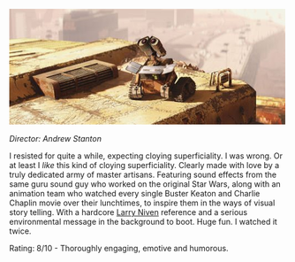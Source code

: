 <!--
.. title: Wall-E
.. slug: wall-e
.. date: 2009-01-11 23:39:38-06:00
.. tags: movies
.. link: 
.. description: 
.. type: text
-->


![wall-e](/files/2009/01/wall-e.jpg)

*Director: Andrew Stanton*

I resisted for quite a while, expecting cloying superficiality. I was
wrong. Or at least I *like* this kind of cloying superficiality. Clearly
made with love by a truly dedicated army of master artisans. Featuring
sound effects from the same guru sound guy who worked on the original
Star Wars, along with an animation team who watched every single Buster
Keaton and Charlie Chaplin movie over their lunchtimes, to inspire them
in the ways of visual story telling. With a hardcore [Larry
Niven](http://en.wikipedia.org/wiki/General_Products_(Larry_Niven)#General_Products_Hull)
reference and a serious environmental message in the background to boot.
Huge fun. I watched it twice.

Rating: 8/10 - Thoroughly engaging, emotive and humorous.